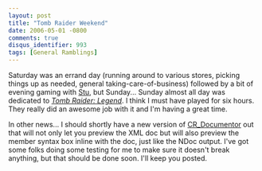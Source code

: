 ```yaml
---
layout: post
title: "Tomb Raider Weekend"
date: 2006-05-01 -0800
comments: true
disqus_identifier: 993
tags: [General Ramblings]
---
```

Saturday was an errand day (running around to various stores, picking
things up as needed, general taking-care-of-business) followed by a bit
of evening gaming with [Stu](http://www.stuartthompson.net), but
Sunday... Sunday almost all day was dedicated to [*Tomb Raider:
Legend*](http://www.amazon.com/exec/obidos/ASIN/B000A0XSN6/mhsvortex). I
think I must have played for six hours. They really did an awesome job
with it and I'm having a great time.
 
 In other news... I should shortly have a new version of
[CR\_Documentor](/archive/2004/11/15/cr_documentor---the-documentor-plug-in-for-dxcore.aspx)
out that will not only let you preview the XML doc but will also preview
the member syntax box inline with the doc, just like the NDoc output.
I've got some folks doing some testing for me to make sure it doesn't
break anything, but that should be done soon. I'll keep you posted.
